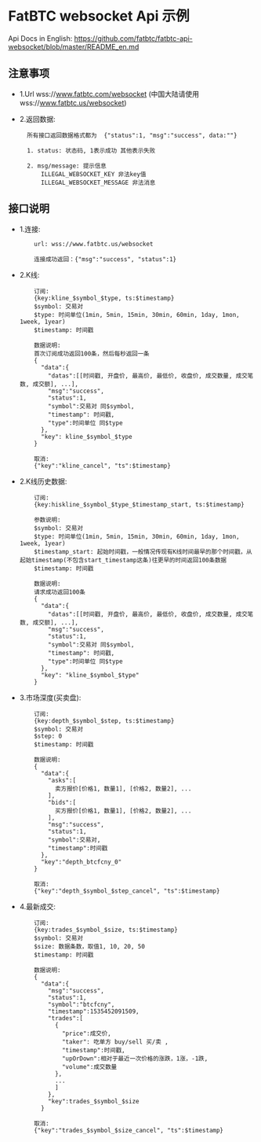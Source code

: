 # FatBTC websocket Api 示例

Api Docs in English: https://github.com/fatbtc/fatbtc-api-websocket/blob/master/README_en.md

## 注意事项

- 1.Url
wss://www.fatbtc.com/websocket (中国大陆请使用wss://www.fatbtc.us/websocket)

- 2.返回数据:

		所有接口返回数据格式都为  {"status":1, "msg":"success", data:""}
		
		1. status: 状态码, 1表示成功 其他表示失败 
		
		2. msg/message: 提示信息   
            ILLEGAL_WEBSOCKET_KEY 非法key值
            ILLEGAL_WEBSOCKET_MESSAGE 非法消息


## 接口说明

- 1.连接: 
          
          url: wss://www.fatbtc.us/websocket 
          
          连接成功返回：{"msg":"success", "status":1}

- 2.K线: 
          
          订阅:  
          {key:kline_$symbol_$type, ts:$timestamp} 
          $symbol: 交易对
          $type: 时间单位(1min, 5min, 15min, 30min, 60min, 1day, 1mon, 1week, 1year)
          $timestamp: 时间戳 
          
          数据说明: 
          首次订阅成功返回100条，然后每秒返回一条
          {
            "data":{
              "datas":[[时间戳, 开盘价, 最高价, 最低价, 收盘价, 成交数量, 成交笔数, 成交额], ...],
              "msg":"success",
              "status":1,
              "symbol":交易对 同$symbol,
              "timestamp": 时间戳,
              "type":时间单位 同$type
            },
            "key": kline_$symbol_$type
          }
          
          取消: 
          {"key":"kline_cancel", "ts":$timestamp}
          


- 2.K线历史数据: 
          
          订阅:  
          {key:hiskline_$symbol_$type_$timestamp_start, ts:$timestamp} 
          
          参数说明: 
          $symbol: 交易对
          $type: 时间单位(1min, 5min, 15min, 30min, 60min, 1day, 1mon, 1week, 1year)
          $timestamp_start: 起始时间戳，一般情况传现有K线时间最早的那个时间戳，从起始timestamp(不包含start_timestamp这条)往更早的时间返回100条数据
          $timestamp: 时间戳 
          
          数据说明: 
          请求成功返回100条
          {
            "data":{
              "datas":[[时间戳, 开盘价, 最高价, 最低价, 收盘价, 成交数量, 成交笔数, 成交额], ...],
              "msg":"success",
              "status":1,
              "symbol":交易对 同$symbol,
              "timestamp": 时间戳,
              "type":时间单位 同$type
            },
            "key": "kline_$symbol_$type"
          }
          

- 3.市场深度(买卖盘): 
          
          订阅:  
          {key:depth_$symbol_$step, ts:$timestamp} 
          $symbol: 交易对
          $step: 0
          $timestamp: 时间戳 
          
          数据说明: 
          {
            "data":{
              "asks":[
                卖方报价[价格1, 数量1], [价格2, 数量2], ...
              ],
              "bids":[
                买方报价[价格1, 数量1], [价格2, 数量2], ...
              ],
              "msg":"success",
              "status":1,
              "symbol":交易对,
              "timestamp":时间戳 
            },
            "key":"depth_btcfcny_0"
          }
          
          取消: 
          {"key":"depth_$symbol_$step_cancel", "ts":$timestamp}
          


- 4.最新成交: 
          
          订阅:  
          {key:trades_$symbol_$size, ts:$timestamp} 
          $symbol: 交易对
          $size: 数据条数，取值1, 10, 20, 50
          $timestamp: 时间戳 
          
          数据说明: 
          {
            "data":{
              "msg":"success",
              "status":1,
              "symbol":"btcfcny",
              "timestamp":1535452091509,
              "trades":[
                {
                  "price":成交价,
                  "taker": 吃单方 buy/sell 买/卖 ,
                  "timestamp":时间戳,
                  "upOrDown":相对于最近一次价格的涨跌，1涨，-1跌,
                  "volume":成交数量
                },
                ...
                ]
              },
              "key":trades_$symbol_$size
            }
          
          取消: 
          {"key":"trades_$symbol_$size_cancel", "ts":$timestamp}
    


